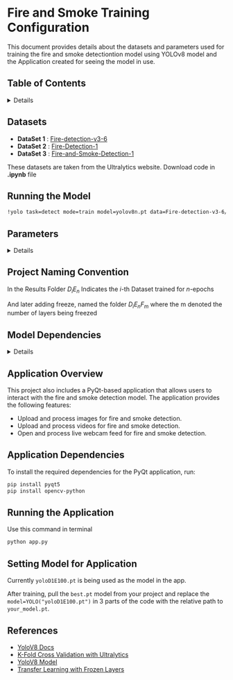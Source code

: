 # Fire and Smoke Training Configuration

This document provides details about the datasets and parameters used for training the fire and smoke detectiontion model using YOLOv8 model and the Application created for seeing the model in use. 

## Table of Contents
<details>

- [Datasets](#datasets)
- [Running the Model](#running-the-model)
- [Parameters](#parameters)
- [Project Naming Convention](#project-naming-convention)
- [Model Dependencies](#model-dependencies)
- [Application Overview](#application-overview)
- [Application Dependencies](#application-dependencies)
- [Running the Application](#running-the--application)
- [Setting Model for Application](#setting-model-for-application)
- [References](#references)

</details>

## Datasets

- **DataSet 1** : [Fire-detection-v3-6](https://universe.roboflow.com/touatimed2/fire-detection-v3-or0i1)
- **DataSet 2** : [Fire-Detection-1](https://universe.roboflow.com/situational-awarnessinnovsense/fire-detection-ypseh)
- **DataSet 3** : [Fire-and-Smoke-Detection-1](https://universe.roboflow.com/adib-ga0ow/fire-and-smoke-detection-jngig)

These datasets are taken from the Ultralytics website. Download code in **.ipynb** file

## Running the Model

```bash
!yolo task=detect mode=train model=yolov8n.pt data=Fire-detection-v3-6/data.yaml epochs=100 freeze=10 imgsz=640 plots=true verbose=True save_period=1 project=D1E100F10
```

## Parameters
<details>

| Parameter     | Value                                       | Description                                                                 |
|---------------|---------------------------------------------|-----------------------------------------------------------------------------|
| `task`        | `detect`                                    | Specifies the type of task, which in this case is object detection.         |
| `mode`        | `train`                                     | Indicates that the mode is set to training.                                 |
| `model`       | `yolov8n.pt`                                | Specifies the pre-trained model to be used, which is YOLOv8n.               |
| `data`        | `Fire-detection-v3-6/data.yaml`             | Path to the dataset configuration YAML file.                                |
| `epochs`      | `100`                                       | Number of training epochs.                                                  |
| `freeze`      | `10`                                        | Number of layers to freeze during training.                                 |
| `imgsz`       | `640`                                       | Size of the input images.                                                   |
| `plots`       | `true`                                      | Enables the generation of plots during training.                            |
| `verbose`     | `True`                                      | Enables verbose output during training for detailed logs.                   |
| `save_period` | `1`                                         | Saves the model weights every epoch.                                        |
| `batch`       | `16`                                        | Number of images in each batch.                                             |
| `project`     | `D1E100F10`                                 | Name of the project directory where the training results will be saved.     |

</details>


## Project Naming Convention
In the Results Folder $D_i E _n$ Indicates the $i$-th Dataset trained for $n$-epochs

And later adding freeze, named the folder $D_i E _n F_m$ where the m denoted the number of layers being freezed

## Model Dependencies
<details>
Ensure you have the following dependencies installed:

- Python 3.7 or later
- PyTorch
- Ultralytics YOLOv8 package
- Numpy
- OpenCV
- Matplotlib
- Pillow
- PyYAML
- TQDM
- SciPy
- TensorBoard
- Seaborn
- Jupyter
- CUDA (if using GPU acceleration)

### Installing Dependencies

#### **It is recommended to use a virtual environment** 

To create a virtual environment and install the required dependencies, follow these steps


```bash
# Create a virtual environment
python -m venv yolov8-env

# Activate the virtual environment
# On Windows
yolov8-env\Scripts\activate
# On macOS/Linux
source yolov8-env/bin/activate
# Install Python 3.7 or later
python --version
# Upgrade pip
pip install --upgrade pip
```
<span style="color:red;">**If using CUDA for GPU Acceleration you MUST INSTALL CUDA BEFORE THE OTHER DEPENDENCIES**</span>


#### Install CUDA 
#### Follow the installation instructions from : https://developer.nvidia.com/cuda-downloads

#### Rest of the Dependencies for Model
```bash

# Install PyTorch (Choose the right command from https://pytorch.org/get-started/locally/ based on your system and CUDA version)
# Example for CUDA 11.7
pip install torch torchvision torchaudio

# Install YOLOv8 from Ultralytics
pip install ultralytics

# Install other dependencies
pip install numpy opencv-python matplotlib pillow pyyaml tqdm scipy tensorboard seaborn

# Install Jupyter
pip install jupyter
```
</details>

## Application Overview

This project also includes a PyQt-based application that allows users to interact with the fire and smoke detection model. The application provides the following features:
- Upload and process images for fire and smoke detection.
- Upload and process videos for fire and smoke detection.
- Open and process live webcam feed for fire and smoke detection.

## Application Dependencies 

To install the required dependencies for the PyQt application, run:

```bash
pip install pyqt5
pip install opencv-python
```
## Running the  Application

Use this command in terminal

```bash
python app.py
```

## Setting Model for Application
Currently `yoloD1E100.pt` is being used as the model in the app. 

After training, pull the `best.pt` model from your project and replace the `model=YOLO("yoloD1E100.pt")` in 3 parts of the code with the relative path to `your_model.pt`.

## References 

- [YoloV8 Docs](https://docs.ultralytics.com/usage/python/)
- [K-Fold Cross Validation with Ultralytics](https://docs.ultralytics.com/guides/kfold-cross-validation/)
- [YoloV8 Model](https://huggingface.co/Ultralytics/YOLOv8/tree/main)
- [Transfer Learning with Frozen Layers](https://docs.ultralytics.com/yolov5/tutorials/transfer_learning_with_frozen_layers/#project-status)


